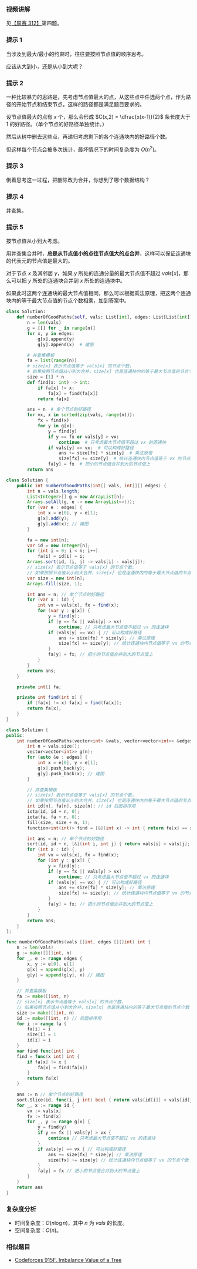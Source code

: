 ### 视频讲解

见[【周赛 312】](https://www.bilibili.com/video/BV1ve411K7P5/)第四题。

### 提示 1

当涉及到最大/最小的约束时，往往要按照节点值的顺序思考。

应该从大到小，还是从小到大呢？

### 提示 2

一种比较暴力的思路是，先考虑节点值最大的点，从这些点中任选两个点，作为路径的开始节点和结束节点，这样的路径都是满足题目要求的。

设节点值最大的点有 $x$ 个，那么会形成 $C(x,2) = \dfrac{x(x-1)}{2}$ 条长度大于 $1$ 的好路径。（单个节点的好路径单独统计。）

然后从树中删去这些点，再递归考虑剩下的各个连通块内的好路径个数。

但这样每个节点会被多次统计，最坏情况下的时间复杂度为 $O(n^2)$。

### 提示 3

倒着思考这一过程，把删除改为合并，你想到了哪个数据结构？

### 提示 4

并查集。

### 提示 5

按节点值从小到大考虑。

用并查集合并时，**总是从节点值小的点往节点值大的点合并**，这样可以保证连通块的代表元的节点值是最大的。

对于节点 $x$ 及其邻居 $y$，如果 $y$ 所处的连通分量的最大节点值不超过 $\textit{vals}[x]$，那么可以把 $y$ 所处的连通块合并到 $x$ 所处的连通块中。

如果此时这两个连通块的最大节点值相同，那么可以根据乘法原理，把这两个连通块内的等于最大节点值的节点个数相乘，加到答案中。

```py [sol1-Python3]
class Solution:
    def numberOfGoodPaths(self, vals: List[int], edges: List[List[int]]) -> int:
        n = len(vals)
        g = [[] for _ in range(n)]
        for x, y in edges:
            g[x].append(y)
            g[y].append(x)  # 建图

        # 并查集模板
        fa = list(range(n))
        # size[x] 表示节点值等于 vals[x] 的节点个数，
        # 如果按照节点值从小到大合并，size[x] 也是连通块内的等于最大节点值的节点个数
        size = [1] * n
        def find(x: int) -> int:
            if fa[x] != x:
                fa[x] = find(fa[x])
            return fa[x]

        ans = n  # 单个节点的好路径
        for vx, x in sorted(zip(vals, range(n))):
            fx = find(x)
            for y in g[x]:
                y = find(y)
                if y == fx or vals[y] > vx:
                    continue  # 只考虑最大节点值不超过 vx 的连通块
                if vals[y] == vx:  # 可以构成好路径
                    ans += size[fx] * size[y]  # 乘法原理
                    size[fx] += size[y]  # 统计连通块内节点值等于 vx 的节点个数
                fa[y] = fx  # 把小的节点值合并到大的节点值上
        return ans
```

```java [sol1-Java]
class Solution {
    public int numberOfGoodPaths(int[] vals, int[][] edges) {
        int n = vals.length;
        List<Integer>[] g = new ArrayList[n];
        Arrays.setAll(g, e -> new ArrayList<>());
        for (var e : edges) {
            int x = e[0], y = e[1];
            g[x].add(y);
            g[y].add(x); // 建图
        }

        fa = new int[n];
        var id = new Integer[n];
        for (int i = 0; i < n; i++)
            fa[i] = id[i] = i;
        Arrays.sort(id, (i, j) -> vals[i] - vals[j]);
        // size[x] 表示节点值等于 vals[x] 的节点个数，
        // 如果按照节点值从小到大合并，size[x] 也是连通块内的等于最大节点值的节点个数
        var size = new int[n];
        Arrays.fill(size, 1);

        int ans = n; // 单个节点的好路径
        for (var x : id) {
            int vx = vals[x], fx = find(x);
            for (var y : g[x]) {
                y = find(y);
                if (y == fx || vals[y] > vx)
                    continue; // 只考虑最大节点值不超过 vx 的连通块
                if (vals[y] == vx) { // 可以构成好路径
                    ans += size[fx] * size[y]; // 乘法原理
                    size[fx] += size[y]; // 统计连通块内节点值等于 vx 的节点个数
                }
                fa[y] = fx; // 把小的节点值合并到大的节点值上
            }
        }
        return ans;
    }

    private int[] fa;

    private int find(int x) {
        if (fa[x] != x) fa[x] = find(fa[x]);
        return fa[x];
    }
}
```

```cpp [sol1-C++]
class Solution {
public:
    int numberOfGoodPaths(vector<int> &vals, vector<vector<int>> &edges) {
        int n = vals.size();
        vector<vector<int>> g(n);
        for (auto &e : edges) {
            int x = e[0], y = e[1];
            g[x].push_back(y);
            g[y].push_back(x); // 建图
        }

        // 并查集模板
        // size[x] 表示节点值等于 vals[x] 的节点个数，
        // 如果按照节点值从小到大合并，size[x] 也是连通块内的等于最大节点值的节点个数
        int id[n], fa[n], size[n]; // id 后面排序用
        iota(id, id + n, 0);
        iota(fa, fa + n, 0);
        fill(size, size + n, 1);
        function<int(int)> find = [&](int x) -> int { return fa[x] == x ? x : fa[x] = find(fa[x]); };

        int ans = n; // 单个节点的好路径
        sort(id, id + n, [&](int i, int j) { return vals[i] < vals[j]; });
        for (int x : id) {
            int vx = vals[x], fx = find(x);
            for (int y : g[x]) {
                y = find(y);
                if (y == fx || vals[y] > vx)
                    continue; // 只考虑最大节点值不超过 vx 的连通块
                if (vals[y] == vx) { // 可以构成好路径
                    ans += size[fx] * size[y]; // 乘法原理
                    size[fx] += size[y]; // 统计连通块内节点值等于 vx 的节点个数
                }
                fa[y] = fx; // 把小的节点值合并到大的节点值上
            }
        }
        return ans;
    }
};
```

```go [sol1-Go]
func numberOfGoodPaths(vals []int, edges [][]int) int {
	n := len(vals)
	g := make([][]int, n)
	for _, e := range edges {
		x, y := e[0], e[1]
		g[x] = append(g[x], y)
		g[y] = append(g[y], x) // 建图
	}

	// 并查集模板
	fa := make([]int, n)
	// size[x] 表示节点值等于 vals[x] 的节点个数，
	// 如果按照节点值从小到大合并，size[x] 也是连通块内的等于最大节点值的节点个数
	size := make([]int, n) 
	id := make([]int, n) // 后面排序用
	for i := range fa {
		fa[i] = i
		size[i] = 1
		id[i] = i
	}
	var find func(int) int
	find = func(x int) int {
		if fa[x] != x {
			fa[x] = find(fa[x])
		}
		return fa[x]
	}

	ans := n // 单个节点的好路径
	sort.Slice(id, func(i, j int) bool { return vals[id[i]] < vals[id[j]] })
	for _, x := range id {
		vx := vals[x]
		fx := find(x)
		for _, y := range g[x] {
			y = find(y)
			if y == fx || vals[y] > vx {
				continue // 只考虑最大节点值不超过 vx 的连通块
			}
			if vals[y] == vx { // 可以构成好路径
				ans += size[fx] * size[y] // 乘法原理
				size[fx] += size[y] // 统计连通块内节点值等于 vx 的节点个数
			}
			fa[y] = fx // 把小的节点值合并到大的节点值上
		}
	}
	return ans
}
```

### 复杂度分析

- 时间复杂度：$O(n\log n)$，其中 $n$ 为 $\textit{vals}$ 的长度。
- 空间复杂度：$O(n)$。

### 相似题目

- [Codeforces 915F. Imbalance Value of a Tree](https://codeforces.com/problemset/problem/915/F)
